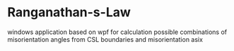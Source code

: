 # Ranganathan-s-Law
windows application based on wpf for calculation possible combinations of misorientation angles from CSL boundaries and misorientation asix
